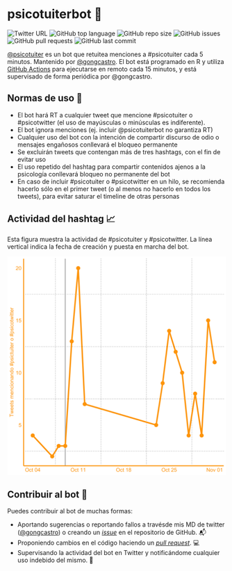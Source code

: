 # psicotuiterbot :robot:

![Twitter URL](https://img.shields.io/twitter/url?style=social&url=https%3A%2F%2Ftwitter.com%2Fpsicotuiterbot)
![GitHub top language](https://img.shields.io/github/languages/top/gongcastro/psicotuiterbot)
![GitHub repo size](https://img.shields.io/github/repo-size/gongcastro/psicotuiterbot)
![GitHub issues](https://img.shields.io/github/issues/gongcastro/psicotuiterbot)
![GitHub pull requests](https://img.shields.io/github/issues-pr/gongcastro/psicotuiterbot)
![GitHub last commit](https://img.shields.io/github/last-commit/gongcastro/psicotuiterbot)

[@psicotuiter](https://twitter.com/psicotuiterbot) es un bot que retuitea menciones a #psicotuiter cada 5 minutos. Mantenido por [@gongcastro](https://github.com/gongcastro). El bot está programado en R y utiliza [GitHub Actions](https://www.rostrum.blog/2020/09/21/londonmapbot/) para ejecutarse en remoto cada 15 minutos, y está supervisado de forma periódica por @gongcastro.


## Normas de uso :scroll:

* El bot hará RT a cualquier tweet que mencione #psicotuiter o #psicotwitter (el uso de mayúsculas o minúsculas es indiferente).
* El bot ignora menciones (ej. incluir @psicotuiterbot no garantiza RT)
* Cualquier uso del bot con la intención de compartir discurso de odio o mensajes engañosos conllevará el bloqueo permanente
* Se excluirán tweets que contengan más de tres hashtags, con el fin de evitar uso 
* El uso repetido del hashtag para compartir contenidos ajenos a la psicología conllevará bloqueo no permanente del bot
* En caso de incluir #psicotuiter o #psicotwitter en un hilo, se recomienda hacerlo sólo en el primer tweet (o al menos no hacerlo en todos los tweets), para evitar saturar el timeline de otras personas

## Actividad del hashtag :chart_with_upwards_trend:

Esta figura muestra la actividad de #psicotuiter y #psicotwitter. La línea vertical indica la fecha de creación y puesta en marcha del bot.

![](https://github.com/gongcastro/psicotuiterbot/blob/main/img/counts.png)


## Contribuir al bot :love_you_gesture:

Puedes contribuir al bot de muchas formas:

- Aportando sugerencias o reportando fallos a travésde mis MD de twitter ([@gongcastro](https://twitter.com/gongcastro)) o creando un [*issue*](https://github.com/gongcastro/psicotuiterbot/issues) en el repositorio de GitHub. :mailbox_with_mail:
- Proponiendo cambios en el código haciendo un [*pull request*](https://github.com/gongcastro/psicotuiterbot/pulls). :computer:
- Supervisando la actividad del bot en Twitter y notificándome cualquier uso indebido del mismo. :monocle_face:
